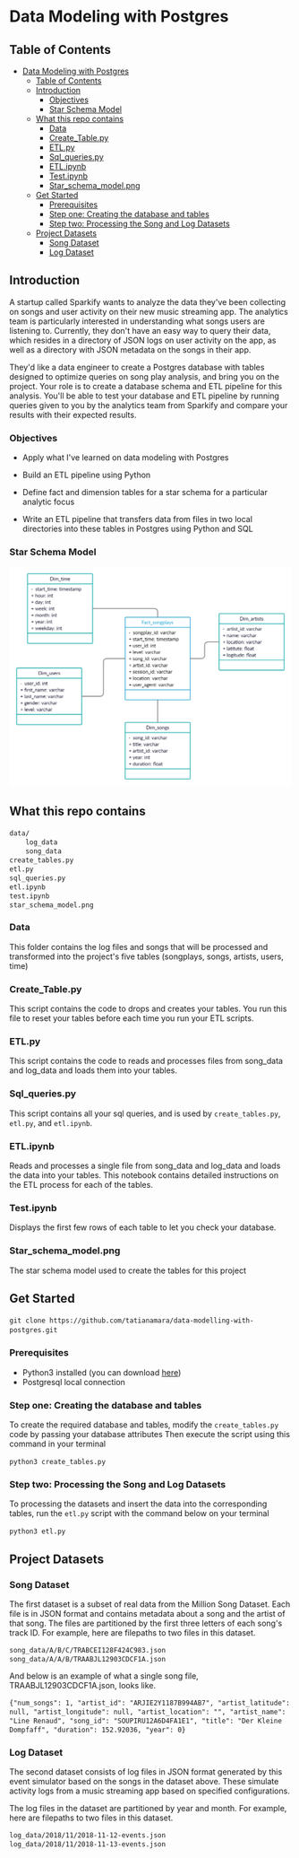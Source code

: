 # Data Modeling with Postgres

## Table of Contents

- [Data Modeling with Postgres](#data-modeling-with-postgres)
  - [Table of Contents](#table-of-contents)  
  - [Introduction](#introduction)
    - [Objectives](#objectives)  
    - [Star Schema Model](#star-schema-model)  
  - [What this repo contains](#what-this-repo-contains)
    - [Data](#data)
    - [Create_Table.py](#create-tablepy)
    - [ETL.py](#etlpy)
    - [Sql_queries.py](#sql_queriespy)
    - [ETL.ipynb](#etlipynb)
    - [Test.ipynb](#testipynb)
    - [Star_schema_model.png](#star_schema_modelpng)
  - [Get Started](#get-started)
    - [Prerequisites](#prerequisites)
    - [Step one: Creating the database and tables](#step-one-creating-the-database-and-tables)
    - [Step two: Processing the Song and Log Datasets](#step-two-processing-the-song-and-log-datasets)
  - [Project Datasets](#project-datasets)
    - [Song Dataset](#song-dataset)
    - [Log Dataset](#log-dataset)

## Introduction
A startup called Sparkify wants to analyze the data they've been collecting on songs and user activity on their new music streaming app. The analytics team is particularly interested in understanding what songs users are listening to. Currently, they don't have an easy way to query their data, which resides in a directory of JSON logs on user activity on the app, as well as a directory with JSON metadata on the songs in their app.

They'd like a data engineer to create a Postgres database with tables designed to optimize queries on song play analysis, and bring you on the project. Your role is to create a database schema and ETL pipeline for this analysis. You'll be able to test your database and ETL pipeline by running queries given to you by the analytics team from Sparkify and compare your results with their expected results.

### Objectives  

- Apply what I've learned on data modeling with Postgres 

- Build an ETL pipeline using Python

- Define fact and dimension tables for a star schema for a particular analytic focus

- Write an ETL pipeline that transfers data from files in two local directories into these tables in Postgres using Python and SQL  

### Star Schema Model  
![Star Schema Model](https://github.com/tatianamara/data-modelling-with-postgres/blob/main/star_schema_model.png)

## What this repo contains
```
data/
    log_data
    song_data
create_tables.py
etl.py
sql_queries.py
etl.ipynb
test.ipynb
star_schema_model.png
```

### Data
This folder contains the log files and songs that will be processed and transformed into the project's five tables (songplays, songs, artists, users, time)

### Create_Table.py
This script contains the code to drops and creates your tables. You run this file to reset your tables before each time you run your ETL scripts.

### ETL.py
This script contains the code to reads and processes files from song_data and log_data and loads them into your tables.

### Sql_queries.py
This script contains all your sql queries, and is used by `create_tables.py`, `etl.py`, and `etl.ipynb`.

### ETL.ipynb
Reads and processes a single file from song_data and log_data and loads the data into your tables. This notebook contains detailed instructions on the ETL process for each of the tables.

### Test.ipynb
Displays the first few rows of each table to let you check your database.

### Star_schema_model.png
The star schema model used to create the tables for this project

## Get Started  

`git clone https://github.com/tatianamara/data-modelling-with-postgres.git`

### Prerequisites

- Python3 installed (you can download [here](https://www.python.org/downloads/))
- Postgresql local connection

### Step one: Creating the database and tables

To create the required database and tables, modify the `create_tables.py` code by passing your database attributes
Then execute the script using this command in your terminal

`python3 create_tables.py`

### Step two: Processing the Song and Log Datasets

To processing the datasets and insert the data into the corresponding tables, run the `etl.py` script with the command below on your terminal

`python3 etl.py`

## Project Datasets  

### Song Dataset  

The first dataset is a subset of real data from the Million Song Dataset. Each file is in JSON format and contains metadata about a song and the artist of that song. The files are partitioned by the first three letters of each song's track ID. For example, here are filepaths to two files in this dataset.

```
song_data/A/B/C/TRABCEI128F424C983.json  
song_data/A/A/B/TRAABJL12903CDCF1A.json
```

And below is an example of what a single song file, TRAABJL12903CDCF1A.json, looks like.

```
{"num_songs": 1, "artist_id": "ARJIE2Y1187B994AB7", "artist_latitude": null, "artist_longitude": null, "artist_location": "", "artist_name": "Line Renaud", "song_id": "SOUPIRU12A6D4FA1E1", "title": "Der Kleine Dompfaff", "duration": 152.92036, "year": 0}
```

### Log Dataset  

The second dataset consists of log files in JSON format generated by this event simulator based on the songs in the dataset above. These simulate activity logs from a music streaming app based on specified configurations.

The log files in the dataset are partitioned by year and month. For example, here are filepaths to two files in this dataset.

```
log_data/2018/11/2018-11-12-events.json
log_data/2018/11/2018-11-13-events.json
```
